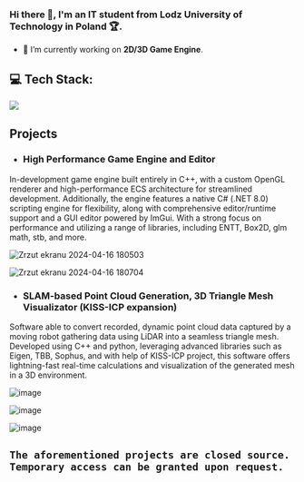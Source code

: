 ### Hi there 👋, I'm an IT student from Lodz University of Technology in Poland :trophy:. 

- 🔭 I’m currently working on **2D/3D Game Engine**.

## 💻 Tech Stack:
<img src="https://skillicons.dev/icons?i=c,cpp,cs,arduino,docker,php,postgres,linux,visualstudio" />

## Projects

- ### High Performance Game Engine and Editor
In-development game engine built entirely in C++, with a custom OpenGL renderer and high-performance ECS architecture for streamlined development. Additionally, the engine features a native C# (.NET 8.0) scripting engine for flexibility, along with comprehensive editor/runtime support and a GUI editor powered by ImGui. With a strong focus on performance and utilizing a range of libraries, including ENTT, Box2D, glm math, stb, and more.

![Zrzut ekranu 2024-04-16 180503](https://github.com/Tycjan-Fortuna-IT/Tycjan-Fortuna-IT/assets/114949616/e6d6f2de-19da-438f-abe7-b88544495ea0)

![Zrzut ekranu 2024-04-16 180704](https://github.com/Tycjan-Fortuna-IT/Tycjan-Fortuna-IT/assets/114949616/d27658bf-b759-49a8-a74c-3bda232c9311)

- ### SLAM-based Point Cloud Generation, 3D Triangle Mesh Visualizator (KISS-ICP expansion)
Software able to convert recorded, dynamic point cloud data captured by a moving robot gathering data using LiDAR into a seamless triangle mesh. Developed using C++ and python, leveraging advanced libraries such as Eigen, TBB, Sophus, and with help of KISS-ICP project, this software offers lightning-fast real-time calculations and visualization of the generated mesh in a 3D environment.

![image](https://github.com/Tycjan-Fortuna-IT/Tycjan-Fortuna-IT/assets/114949616/a1ec9279-6537-4d59-a723-c04abd08696c)

![image](https://github.com/Tycjan-Fortuna-IT/Tycjan-Fortuna-IT/assets/114949616/956b6150-7720-44f3-9694-4f8039621830)

![image](https://github.com/Tycjan-Fortuna-IT/Tycjan-Fortuna-IT/assets/114949616/c0aea5ba-6adc-4a32-926c-47fc84af2816)

## `The aforementioned projects are closed source. Temporary access can be granted upon request.`
